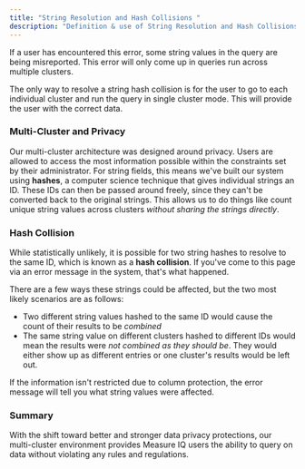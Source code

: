 ```yaml
---
title: "String Resolution and Hash Collisions "
description: "Definition & use of String Resolution and Hash Collisions "
---
```


If a user has encountered this error, some string values in the query are being misreported. This error will only come up in queries run across multiple clusters.

The only way to resolve a string hash collision is for the user to go to each individual cluster and run the query in single cluster mode. This will provide the user with the correct data.

### Multi-Cluster and Privacy

Our multi-cluster architecture was designed around privacy. Users are allowed to access the most information possible within the constraints set by their administrator. For string fields, this means we've built our system using **hashes**, a computer science technique that gives individual strings an ID. These IDs can then be passed around freely, since they can't be converted back to the original strings. This allows us to do things like count unique string values across clusters _without sharing the strings directly_.

### Hash Collision

While statistically unlikely, it is possible for two string hashes to resolve to the same ID, which is known as a **hash collision**. If you've come to this page via an error message in the system, that's what happened.

There are a few ways these strings could be affected, but the two most likely scenarios are as follows:

- Two different string values hashed to the same ID would cause the count of their results to be _combined_
- The same string value on different clusters hashed to different IDs would mean the results were _not combined as they should be_. They would either show up as different entries or one cluster's results would be left out.

If the information isn't restricted due to column protection, the error message will tell you what string values were affected.

### Summary

With the shift toward better and stronger data privacy protections, our multi-cluster environment provides Measure IQ users the ability to query on data without violating any rules and regulations.
